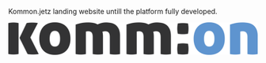 Kommon.jetz landing website untill the platform fully developed.


![kommon.jetzt - Zukunft, Utopie, Aktion](logov2.png)
